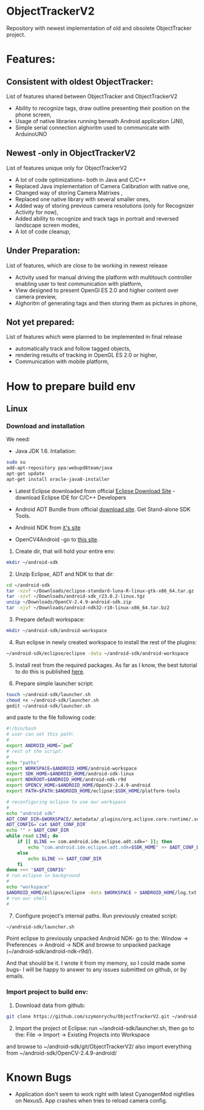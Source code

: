 ObjectTrackerV2
===============

Repository with newest implementation of old and obsolete ObjectTracker project. 



# Features:
## Consistent with oldest ObjectTracker:
List of features shared between ObjectTracker and ObjectTrackerV2

* Ability to recognize tags, draw outline presenting their position on the phone screen,
* Usage of native libraries running beneath Android application (JNI),
* Simple serial connection alghoritm used to communicate with ArduinoUNO

## Newest -only in ObjectTrackerV2
List of features unique only for ObjectTrackerV2

* A lot of code optimizations- both in Java and C/C++
* Replaced Java implementation of Camera Calibration with native one,
* Changed way of storing Camera Matrixes ,
* Replaced one native library with several smaller ones,
* Added way of storing previous camera resolutions (only for Recognizer Activity for now),
* Added ability to recognize and track tags in portrait and reversed landscape screen modes,
* A lot of code cleanup,

## Under Preparation:
List of features, which are close to be working in newest release

* Activity used for manual driving the platform with multitouch controller enabling user to test communication with platform,
* View designed to present OpenGl ES 2.0 and higher content over camera preview,
* Alghoritm of generating tags and then storing them as pictures in phone,

## Not yet prepared:
List of features which were planned to be implemented in final release

* automatically track and follow tagged objects,
* rendering results of tracking in OpenGL ES 2.0 or higher,
* Communication with mobile platform,

# How to prepare build env

## Linux
### Download and installation 
We need:
* Java JDK 1.6.
Intallation:
```sh
sudo su
add-apt-repository ppa:webupd8team/java
apt-get update
apt-get install oracle-java8-installer
```

* Latest Eclipse downloaded from official [Eclipse Download Site](https://www.eclipse.org/downloads/) -download Eclipse IDE for C/C++ Developers

* Android ADT Bundle from official [download site](https://developer.android.com/sdk/installing/index.html). Get Stand-alone SDK Tools.

* Android NDK from [it's site](https://developer.android.com/tools/sdk/ndk/index.html)

* OpenCV4Android -go to [this site](http://sourceforge.net/projects/opencvlibrary/files/opencv-android/).

1. Create dir, that will hold your entire env:
```sh
mkdir ~/android-sdk
```
2. Unzip Eclipse, ADT and NDK to that dir:
```sh
cd ~/android-sdk
tar -xzvf ~/Downloads/eclipse-standard-luna-R-linux-gtk-x86_64.tar.gz
tar -xzvf ~/Downloads/android-sdk_r23.0.2-linux.tgz
unzip ~/Downloads/OpenCV-2.4.9-android-sdk.zip
tar -xjvf ~/Downloads/android-ndk32-r10-linux-x86_64.tar.bz2
```

3. Prepare default workspace:
```sh
mkdir ~/android-sdk/android-workspace
```

4. Run eclipse in newly created workspace to install the rest of the plugins:
```sh
~/android-sdk/eclipse/eclipse -data ~/android-sdk/android-workspace
```

5. Install rest from the required packages. As far as I know, the best tutorial to do this is published [here](http://developer.android.com/sdk/installing/installing-adt.html).

6. Prepare simple launcher script:
```sh
touch ~/android-sdk/launcher.sh
chmod +x ~/android-sdk/launcher.sh
gedit ~/android-sdk/launcher.sh
```
and paste to the file following code:
```sh
#!/bin/bash
# user can set this path:
# 
export ANDROID_HOME=`pwd`
# rest of the script:
#
echo "paths"
export WORKSPACE=$ANDROID_HOME/android-workspace
export SDK_HOME=$ANDROID_HOME/android-sdk-linux
export NDKROOT=$ANDROID_HOME/android-ndk-r9d
export OPENCV_HOME=$ANDROID_HOME/OpenCV-2.4.9-android
export PATH=$PATH:$ANDROID_HOME/eclipse:$SDK_HOME/platform-tools

# reconfiguring eclipse to use our workspace
#
echo "android sdk"
ADT_CONF_DIR=$WORKSPACE/.metadata/.plugins/org.eclipse.core.runtime/.settings/com.android.ide.eclipse.adt.prefs
ADT_CONFIG=`cat $ADT_CONF_DIR`
echo "" > $ADT_CONF_DIR
while read LINE; do
	if [[ $LINE == com.android.ide.eclipse.adt.sdk=* ]]; then
		echo "com.android.ide.eclipse.adt.sdk=$SDK_HOME" >> $ADT_CONF_DIR
	else
		echo $LINE >> $ADT_CONF_DIR
	fi
done <<< "$ADT_CONFIG"
# run eclipse in background
#
echo "workspace"
$ANDROID_HOME/eclipse/eclipse -data $WORKSPACE > $ANDROID_HOME/log.txt 2>&1 &
# run our shell
#
```
7. Configure project's internal paths.
Run previously created script:
```sh
~/android-sdk/launcher.sh
```
Point eclipse to previously unpacked Android NDK- go to the:
 Window -> Preferences -> Android -> NDK
and browse to unpacked package (~/android-sdk/android-ndk-r9d/).


And that should be it. I wrote it from my memory, so I could made some bugs- I will be happy to answer to any issues submitted on github, or by emails.

### Import project to build env:

1. Download data from github:
```sh
git clone https://github.com/szymonrychu/ObjectTrackerV2.git ~/android-sdk/git/ObjectTrackerV2/
```

2. Import the project ot Eclipse:
run ~/android-sdk/launcher.sh, then go to the:
 File -> Import -> Existing Projects into Workspace

and browse to ~/android-sdk/git/ObjectTrackerV2/
also import everything from ~/android-sdk/OpenCV-2.4.9-android/


 
# Known Bugs

* Application don't seem to work right with latest CyanogenMod nightlies on Nexus5. App crashes when tries to reload camera config. 




